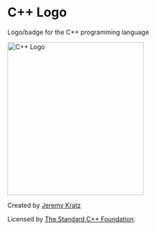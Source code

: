 # C++ Logo
Logo/badge for the C++ programming language

<img src="https://raw.githubusercontent.com/isocpp/logos/master/cpp_logo.png" alt="C++ Logo" width="306" height="344" />

Created by [Jeremy Kratz](https://jeremykratz.com/)

Licensed by [The Standard C++ Foundation](https://isocpp.org/home/terms-of-use).
